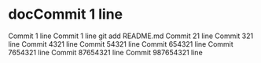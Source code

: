# docCommit 1 line
Commit 1 line
Commit 1 line git add README.md
Commit 21 line
Commit 321 line
Commit 4321 line
Commit 54321 line
Commit 654321 line
Commit 7654321 line
Commit 87654321 line
Commit 987654321 line
